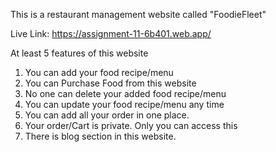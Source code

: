 This is a restaurant management website called "FoodieFleet"

Live Link: https://assignment-11-6b401.web.app/


At least 5 features of this website
1. You can add your food recipe/menu
2. You can Purchase Food from this website
3. No one can delete your added food recipe/menu
4. You can update your food recipe/menu any time
5. You can add all your order in one place. 
6. Your order/Cart is private. Only you can access this
7. There is blog section in this website.  



